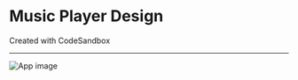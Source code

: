 # Music Player Design

Created with CodeSandbox

<hr>
<img src="./src/images/music-player.PNG" alt="App image">
